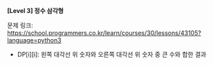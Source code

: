 **[Level 3] 정수 삼각형**

문제 링크: https://school.programmers.co.kr/learn/courses/30/lessons/43105?language=python3

* DP[i][i]: 왼쪽 대각선 위 숫자와 오른쪽 대각선 위 숫자 중 큰 수와 합한 결과
